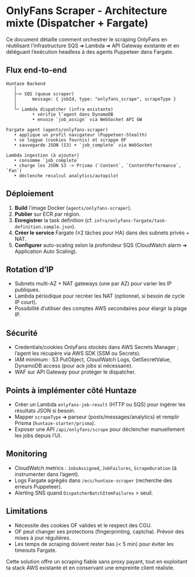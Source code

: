 # OnlyFans Scraper - Architecture mixte (Dispatcher + Fargate)

Ce document détaille comment orchestrer le scraping OnlyFans en réutilisant l’infrastructure SQS ➜ Lambda ➜ API Gateway existante et en déléguant l’exécution headless à des agents Puppeteer dans Fargate.

## Flux end-to-end

```
Huntaze Backend
   │
   ├─> SQS (queue scraper)
   │      message: { jobId, type: "onlyfans_scrape", scrapeType }
   │
   └─ Lambda dispatcher (infra existante)
          • vérifie l’agent dans DynamoDB
          • envoie `job_assign` via WebSocket API GW

Fargate agent (agents/onlyfans-scraper)
   • applique un profil navigateur (Puppeteer-Stealth)
   • se loggue (cookies fournis) et scrappe OF
   • sauvegarde JSON (S3) + `job_complete` via WebSocket

Lambda ingestion (à ajouter)
   • consomme `job_complete`
   • charge les JSON S3 -> Prisma (`Content`, `ContentPerformance`, `Fan`)
   • déclenche recalcul analytics/autopilot
```

## Déploiement

1. **Build** l’image Docker (`agents/onlyfans-scraper`).
2. **Publier** sur ECR par région.
3. **Enregistrer** la task definition (cf. `infra/onlyfans-fargate/task-definition.sample.json`).
4. **Créer le service** Fargate (≥2 tâches pour HA) dans des subnets privés + NAT.
5. **Configurer** auto-scaling selon la profondeur SQS (CloudWatch alarm ➜ Application Auto Scaling).

## Rotation d’IP

- Subnets multi-AZ + NAT gateways (une par AZ) pour varier les IP publiques.
- Lambda périodique pour recréer les NAT (optionnel, si besoin de cycle IP court).
- Possibilité d’utiliser des comptes AWS secondaires pour élargir la plage IP.

## Sécurité

- Credentials/cookies OnlyFans stockés dans AWS Secrets Manager ; l’agent les récupère via AWS SDK (SSM ou Secrets).
- IAM minimum : S3 PutObject, CloudWatch Logs, GetSecretValue, DynamoDB access (pour ack jobs si nécessaire).
- WAF sur API Gateway pour protéger le dispatcher.

## Points à implémenter côté Huntaze

- Créer un Lambda `onlyfans-job-result` (HTTP ou SQS) pour ingérer les résultats JSON si besoin.
- Mapper `scrapeType` ➜ parseur (posts/messages/analytics) et remplir Prisma (`huntaze-starter/prisma`).
- Exposer une API `/api/onlyfans/scrape` pour déclencher manuellement les jobs depuis l’UI.

## Monitoring

- CloudWatch metrics : `JobsAssigned`, `JobFailures`, `ScrapeDuration` (à instrumenter dans l’agent).
- Logs Fargate agrégés dans `/ecs/huntaze-scraper` (recherche des erreurs Puppeteer).
- Alerting SNS quand `DispatcherBatchItemFailures` > seuil.

## Limitations

- Nécessite des cookies OF valides et le respect des CGU.
- OF peut changer ses protections (fingerprinting, captcha). Prévoir des mises à jour régulières.
- Les temps de scraping doivent rester bas (< 5 min) pour éviter les timeouts Fargate.

Cette solution offre un scraping fiable sans proxy payant, tout en exploitant ta stack AWS existante et en conservant une empreinte client réaliste.
